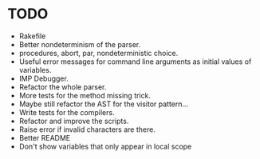 TODO
====
- Rakefile
- Better nondeterminism of the parser.
- procedures, abort, par, nondeterministic choice.
- Useful error messages for command line arguments as initial values of variables.
- IMP Debugger.
- Refactor the whole parser.
- More tests for the method missing trick.
- Maybe still refactor the AST for the visitor pattern...
- Write tests for the compilers.
- Refactor and improve the scripts.
- Raise error if invalid characters are there.
- Better README
- Don't show variables that only appear in local scope